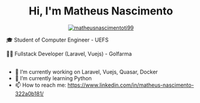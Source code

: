 <h1 align="center">Hi, I'm Matheus Nascimento</h1>


<p align="center"> <a href="https://github.com/ryo-ma/github-profile-trophy"><img src="https://github-profile-trophy.vercel.app/?username=matheusnascimentoti99&theme=discord&row=1" alt="matheusnascimentoti99" /></a> </p>

🎓 Student of Computer Engineer - UEFS 

👨‍💻 Fullstack Developer (Laravel, Vuejs) - Golfarma  
<br/>


- 🔭 I’m currently working on Laravel, Vuejs, Quasar, Docker
- 🌱 I’m currently learning Python
- 📫 How to reach me: https://www.linkedin.com/in/matheus-nascimento-322a0b181/
